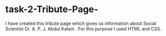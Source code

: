 # task-2-Tribute-Page-
I have created this tribute page which gives us information about Social Scientist Dr. A. P. J. Abdul Kalam . For this purpose I used HTML and CSS.
